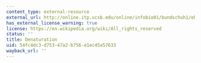 ```yaml
---
content_type: external-resource
external_url: http://online.itp.ucsb.edu/online/infobio01/bundschuh1/oh/107.html
has_external_license_warning: true
license: https://en.wikipedia.org/wiki/All_rights_reserved
status: ''
title: Denaturation
uid: 54fc4dc3-d753-47a2-b756-e1ec45a57633
wayback_url: ''
---
```


